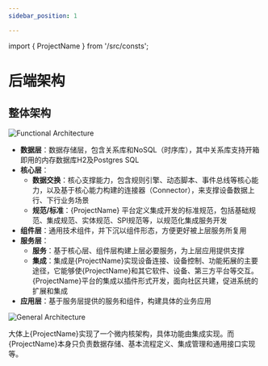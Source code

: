 ```yaml
---
sidebar_position: 1

---
```


import { ProjectName } from '/src/consts';

# 后端架构

## 整体架构
![Functional Architecture](/img/functional-arch.png)

- **数据层**：数据存储层，包含关系库和NoSQL（时序库），其中关系库支持开箱即用的内存数据库H2及Postgres SQL
- **核心层**：
    - **数据交换**：核心支撑能力，包含规则引擎、动态脚本、事件总线等核心能力，以及基于核心能力构建的连接器（Connector），来支撑设备数据上行、下行业务场景
    - **规范/标准**：{ProjectName} 平台定义集成开发的标准规范，包括基础规范、集成规范、实体规范、SPI规范等，以规范化集成服务开发
- **组件层**：通用技术组件，并下沉以组件形态，方便更好被上层服务所复用
- **服务层**：
    - **服务**：基于核心层、组件层构建上层必要服务，为上层应用提供支撑
    - **集成**：集成是{ProjectName}实现设备连接、设备控制、功能拓展的主要途径，它能够使{ProjectName}和其它软件、设备、第三方平台等交互。 {ProjectName}平台的集成以插件形式开发，面向社区共建，促进系统的扩展和集成
- **应用层**：基于服务层提供的服务和组件，构建具体的业务应用

![General Architecture](/img/general-arch.svg)

大体上{ProjectName}实现了一个微内核架构，具体功能由集成实现。而{ProjectName}本身只负责数据存储、基本流程定义、集成管理和通用接口实现等。

